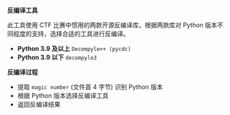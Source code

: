**反编译工具**

此工具使用 CTF 比赛中惯用的两款开源反编译库，根据两款库对 Python 版本不同程度的支持，选择合适的工具进行反编译。

* **Python 3.9 及以上** `Decompyle++ (pycdc)`
* **Python 3.9 以下** `decompyle3`

**反编译过程**

* 提取 `magic number` (文件首 4 字节) 识别 Python 版本
* 根据 Python 版本选择反编译工具
* 返回反编译结果

